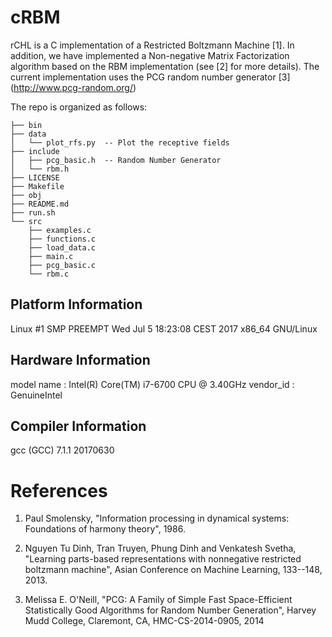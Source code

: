 # cRBM
rCHL is a C implementation of a Restricted Boltzmann Machine [1]. In addition, we have implemented a Non-negative Matrix Factorization algorithm based on the RBM implementation (see [2] for more details). 
The current implementation uses the PCG random number generator [3] (http://www.pcg-random.org/)

The repo is organized as follows: 
```
├── bin
├── data
│   └── plot_rfs.py  -- Plot the receptive fields
├── include
│   ├── pcg_basic.h  -- Random Number Generator
│   └── rbm.h
├── LICENSE
├── Makefile
├── obj
├── README.md
├── run.sh
└── src
    ├── examples.c
    ├── functions.c
    ├── load_data.c
    ├── main.c
    ├── pcg_basic.c
    └── rbm.c
```


## Platform Information
Linux #1 SMP PREEMPT Wed Jul 5 18:23:08 CEST 2017 x86_64 GNU/Linux

## Hardware Information
model name	: Intel(R) Core(TM) i7-6700 CPU @ 3.40GHz
vendor_id	: GenuineIntel

## Compiler Information
gcc (GCC) 7.1.1 20170630


References
==========

1. Paul Smolensky, "Information processing in dynamical systems: Foundations of harmony theory", 1986.

2. Nguyen Tu Dinh, Tran Truyen, Phung Dinh and Venkatesh Svetha, "Learning parts-based representations with nonnegative restricted boltzmann machine", Asian Conference on Machine Learning, 133--148, 2013.

3. Melissa E. O'Neill, "PCG: A Family of Simple Fast Space-Efficient Statistically Good Algorithms for Random Number Generation",
Harvey Mudd College, Claremont, CA, HMC-CS-2014-0905, 2014
